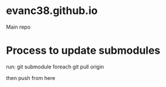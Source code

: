 # evanc38.github.io
Main repo


# Process to update submodules

run:
git submodule foreach git pull origin

then push from here